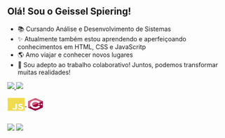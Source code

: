 ## Olá! Sou o Geissel Spiering! 


- 📚 Cursando Análise e Desenvolvimento de Sistemas
- ✨ Atualmente também estou aprendendo e aperfeiçoando conhecimentos em HTML, CSS e JavaScritp
- 🌎 Amo viajar e conhecer novos lugares
- 🚀 Sou adepto ao trabalho colaborativo! Juntos, podemos transformar muitas realidades!


 <div>
  <a href="https://github.com/geisselspiering">
  <img height="130em" src="https://github-readme-stats.vercel.app/api?username=geisselspiering&show_icons=true&theme=blue-green&include_all_commits=true&count_private=true"/>
  <img height="130em" src="https://github-readme-stats.vercel.app/api/top-langs/?username=geisselspiering&layout=compact&langs_count=7&theme=blue-green"/>
</div>
 
<div style="display: inline_block"><br>
  <img align="center" alt="Geissel-Js" height="30" width="40" src="https://raw.githubusercontent.com/devicons/devicon/master/icons/javascript/javascript-plain.svg">
  <img align="center" alt="Geissel-Cplusplus" height="30" width="40" src="https://raw.githubusercontent.com/devicons/devicon/master/icons/cplusplus/cplusplus-original.svg">
  
</div>
  
##
 
<div> 
  <a href="mailto:geissellspiering@gmail.com" target="_blank"><img src="https://img.shields.io/badge/Gmail-D14836?style=for-the-badge&logo=gmail&logoColor=white" target="_blank"></a>
 <a href="https://linkedin.com/in/geisselspiering/" target="_blank"><img src="https://img.shields.io/badge/LinkedIn-0077B5?style=for-the-badge&logo=linkedin&logoColor=white" target="_blank"></a>


